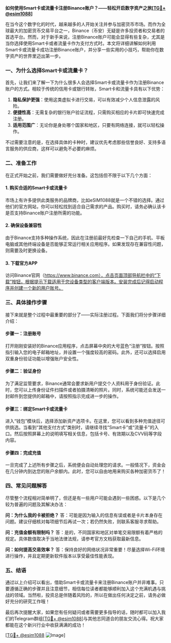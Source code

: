 **如何使用Smart卡或流量卡注册Binance账户？——轻松开启数字资产之旅[[TG💪+ @esim1088](https://t.me/s/esim1088)]**

在当今这个数字化的时代，越来越多的人开始关注并参与加密货币市场。而作为全球最大的加密货币交易平台之一，Binance（币安）无疑是许多投资者和交易者的首选平台。然而，对于新手来说，注册Binance账户可能会显得有些复杂，尤其是当你选择使用Smart卡或者流量卡作为支付方式时。本文将详细讲解如何利用Smart卡或流量卡成功注册Binance账户，并分享一些实用的小技巧，帮助你在数字资产的世界里迈出第一步。

### 一、为什么选择Smart卡或流量卡？

首先，让我们来了解一下为什么很多人会选择Smart卡或流量卡作为注册Binance账户的方式。相较于传统的信用卡或银行转账，Smart卡和流量卡具有以下优势：

1. **隐私保护更强**：使用这类虚拟卡进行交易，可以有效减少个人信息泄露的风险。
2. **便捷性高**：无需复杂的银行账户验证流程，只需购买相应的卡片即可快速完成注册。
3. **适用范围广**：无论你是身处哪个国家和地区，只要有网络连接，就可以轻松操作。

不过需要注意的是，在选择具体的卡种时，建议优先考虑那些信誉良好、支持多语言服务的供应商，这样可以避免不必要的麻烦。

### 二、准备工作

在正式开始之前，我们需要做好充分准备。这包括但不限于以下几个方面：

#### 1. 购买合适的Smart卡或流量卡
市场上有许多提供此类服务的品牌商，比如eSIM1088就是一个不错的选择。通过他们的官方网站，你可以轻松找到适合自己需求的产品。购买时，请务必确认该卡是否支持Binance账户注册所需的功能。

#### 2. 确保设备兼容性
由于Binance支持多种操作系统，因此在注册前最好先检查一下自己的手机、平板电脑或其他终端设备是否能够正常运行相关应用程序。如果发现存在兼容性问题，则需要及时更换设备。

#### 3. 下载官方APP
访问Binance官网（https://www.binance.com），点击页面顶部导航栏中的“下载”按钮，根据提示下载适用于您设备类型的客户端版本。安装完成后记得启动程序并创建一个新的用户账号。

### 三、具体操作步骤

接下来就是整个过程中最重要的部分了——实际注册过程。下面我们将分步骤详细介绍：

#### 步骤一：注册账号
打开刚刚安装好的Binance应用程序，点击屏幕中央的大号蓝色“注册”按钮。按照指引输入您的电子邮箱地址，并设置一个强度较高的密码。此外，还可以选择启用双重身份验证功能以增强账户安全性。

#### 步骤二：验证身份
为了满足监管要求，Binance通常会要求新用户提交个人资料用于身份验证。此时，您可以上传身份证件扫描件或者拍摄清晰的照片。同时，系统可能还会发送一封邮件到您提供的邮箱中，请按照指示完成进一步的操作。

#### 步骤三：绑定Smart卡或流量卡
进入“钱包”模块后，选择添加新资产选项卡。在这里，您可以看到多种充值途径可供挑选。当看到“其他支付方式”类别时，请继续寻找“Smart卡”或“流量卡”的入口。然后按照屏幕上的说明填写相关信息，包括卡号、有效期以及CVV码等字段内容。

#### 步骤四：完成充值
一旦完成了上述所有步骤之后，系统便会自动处理您的请求。一般情况下，资金会在几分钟内到达您的账户余额内。此时，您可以自由地用来购买各种加密货币了！

### 四、常见问题解答

尽管整个流程相对简单明了，但还是有一些用户可能会遇到一些困惑。以下是几个较为普遍的问题及其解决办法：

**问：为什么我的卡被拒绝？**
答：可能是因为输入的信息有误或者是卡片本身存在问题。建议仔细核对每项细节后再试一次；若仍然失败，则联系客服寻求帮助。

**问：充值金额有限制吗？**
答：是的，不同国家和地区对单笔交易限额有着严格的规定。具体数值取决于当地法律法规，请参考官方文档获取最新信息。

**问：如何提高交易效率？**
答：保持良好的网络状况非常重要！尽量选择Wi-Fi环境进行操作，并且定期更新软件版本以享受最佳性能表现。

### 五、结语

通过以上介绍可以看出，借助Smart卡或流量卡来注册Binance账户并非难事。只要遵循正确的步骤并且注意细节，相信每位读者都能够顺利加入这个充满机遇与挑战的领域。当然啦，投资总是伴随着风险的，所以在做出任何决定之前，请务必做好充分的研究工作哦！

最后再次提醒大家，如果您有任何疑问或者需要更多指导的话，随时都可以加入我们的Telegram群组[[TG💪+ @esim1088](https://t.me/s/esim1088)]与其他志同道合的朋友交流心得。祝大家都能在这个新兴行业中收获满满的成功！

[[TG💪+ @esim1088](https://t.me/s/esim1088) ![Image](https://i.postimg.cc/4NQfJmqS/Snipaste-2025-05-13-00-14-12.png)]